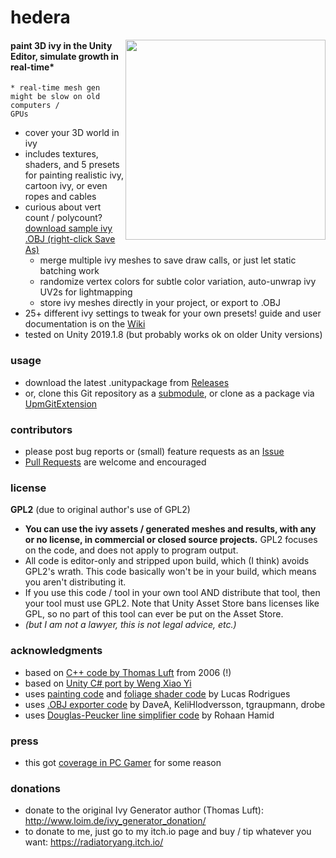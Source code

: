 # hedera
<img width=320px align=right src=https://user-images.githubusercontent.com/2285943/60907136-d0713000-a246-11e9-97a2-de9cb8ffa8cd.gif> 

#### paint 3D ivy in the Unity Editor, simulate growth in real-time*
<code>* real-time mesh gen might be slow on old computers / GPUs</code>

- cover your 3D world in ivy
- includes textures, shaders, and 5 presets for painting realistic ivy, cartoon ivy, or even ropes and cables
- curious about vert count / polycount? [download sample ivy .OBJ (right-click Save As)](https://raw.githubusercontent.com/radiatoryang/hedera/master/Example/ExampleIvyMeshExport.obj)
    - merge multiple ivy meshes to save draw calls, or just let static batching work
    - randomize vertex colors for subtle color variation, auto-unwrap ivy UV2s for lightmapping
    - store ivy meshes directly in your project, or export to .OBJ
- 25+ different ivy settings to tweak for your own presets! guide and user documentation is on the [Wiki](https://github.com/radiatoryang/hedera/wiki)
- tested on Unity 2019.1.8 (but probably works ok on older Unity versions)

### usage
- download the latest .unitypackage from [Releases](https://github.com/radiatoryang/hedera/releases)
- or, clone this Git repository as a [submodule](https://git-scm.com/book/en/v2/Git-Tools-Submodules), or clone as a package via [UpmGitExtension](https://github.com/mob-sakai/UpmGitExtension)

### contributors
- please post bug reports or (small) feature requests as an [Issue](https://github.com/radiatoryang/hedera/issues)
- [Pull Requests](https://github.com/radiatoryang/hedera/pulls) are welcome and encouraged

### license
**GPL2** (due to original author's use of GPL2)
- **You can use the ivy assets / generated meshes and results, with any or no license, in commercial or closed source projects.** GPL2 focuses on the code, and does not apply to program output.
- All code is editor-only and stripped upon build, which (I think) avoids GPL2's wrath. This code basically won't be in your build, which means you aren't distributing it.
- If you use this code / tool in your own tool AND distribute that tool, then your tool must use GPL2. Note that Unity Asset Store bans licenses like GPL, so no part of this tool can ever be put on the Asset Store.
- _(but I am not a lawyer, this is not legal advice, etc.)_

### acknowledgments
- based on [C++ code by Thomas Luft](http://graphics.uni-konstanz.de/~luft/ivy_generator/) from 2006 (!)
- based on [Unity C# port by Weng Xiao Yi](https://github.com/phoenixzz/IvyGenerator)
- uses [painting code](https://github.com/marmitoTH/Unity-Prefab-Placement-Editor) and [foliage shader code](https://github.com/marmitoTH/unity-enhanced-foliage) by Lucas Rodrigues
- uses [.OBJ exporter code](https://wiki.unity3d.com/index.php/ExportOBJ) by DaveA, KeliHlodversson, tgraupmann, drobe
- uses [Douglas-Peucker line simplifier code](https://github.com/rohaanhamid/simplify-csharp) by Rohaan Hamid

### press
- this got [coverage in PC Gamer](https://www.pcgamer.com/this-free-open-source-tool-can-help-game-developers-make-procedural-ivy/) for some reason

### donations
- donate to the original Ivy Generator author (Thomas Luft): http://www.loim.de/ivy_generator_donation/
- to donate to me, just go to my itch.io page and buy / tip whatever you want: https://radiatoryang.itch.io/
